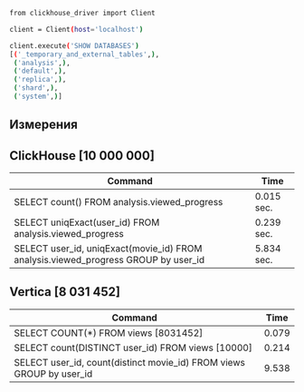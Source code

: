 ```sh
from clickhouse_driver import Client

client = Client(host='localhost')

client.execute('SHOW DATABASES')
[('_temporary_and_external_tables',),
 ('analysis',),
 ('default',),
 ('replica',),
 ('shard',),
 ('system',)]
```

## Измерения

## ClickHouse [10 000 000]

| Command | Time |
| ------ | ------ |
|SELECT count() FROM analysis.viewed_progress | 0.015 sec.|
|SELECT uniqExact(user_id) FROM analysis.viewed_progress | 0.239 sec.|
|SELECT user_id, uniqExact(movie_id) FROM analysis.viewed_progress GROUP by user_id| 5.834 sec.|

## Vertica [8 031 452]

| Command                                                                                      | Time |
|----------------------------------------------------------------------------------------------| ------ |
| SELECT COUNT(*) FROM views [8031452]                                                         | 0.079 |
| SELECT count(DISTINCT user_id) FROM views [10000]                                            | 0.214 |
| SELECT user_id, count(distinct movie_id) FROM views GROUP by user_id                         | 9.538 |